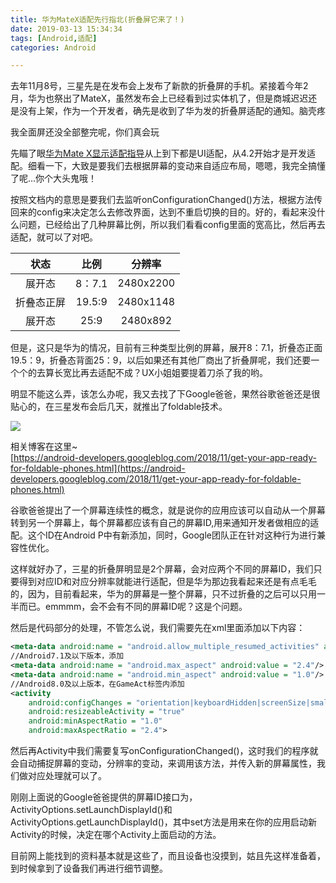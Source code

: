 ```yaml
---
title: 华为MateX适配先行指北(折叠屏它来了！)
date: 2019-03-13 15:34:34
tags: [Android,适配]
categories: Android

---
```

去年11月8号，三星先是在发布会上发布了新款的折叠屏的手机。紧接着今年2月，华为也祭出了MateX，虽然发布会上已经看到过实体机了，但是商城迟迟还是没有上架，作为一个开发者，确先是收到了华为发的折叠屏适配的通知。脑壳疼  

我全面屏还没全部整完呢，你们真会玩  

先瞄了眼[华为Mate X显示适配指导](https://developer.huawei.com/consumer/cn/devservice/doc/90101)从上到下都是UI适配，从4.2开始才是开发适配。细看一下，大致是要我们去根据屏幕的变动来自适应布局，嗯嗯，我完全搞懂了呢...你个大头鬼哦！

按照文档内的意思是要我们去监听onConfigurationChanged()方法，根据方法传回来的config来决定怎么去修改界面，达到不重启切换的目的。好的，看起来没什么问题，已经给出了几种屏幕比例，所以我们看看config里面的宽高比，然后再去适配，就可以了对吧。

| 状态 | 比例 | 分辨率 |  
| :------: | :------: | :------: |  
| 展开态 | 8：7.1 | 2480x2200 |  
| 折叠态正屏 | 19.5:9 | 2480x1148 |  
| 展开态 | 25:9 | 2480x892 |  


但是，这只是华为的情况，目前有三种类型比例的屏幕，展开8：7.1，折叠态正面19.5：9，折叠态背面25：9，以后如果还有其他厂商出了折叠屏呢，我们还要一个个的去算长宽比再去适配不成？UX小姐姐要提着刀杀了我的哟。

明显不能这么弄，该怎么办呢，我又去找了下Google爸爸，果然谷歌爸爸还是很贴心的，在三星发布会后几天，就推出了foldable技术。

![](https://ws1.sinaimg.cn/large/6bbf23f6gy1g11ay1p9jvg20hs0a07wh.gif)

相关博客在这里~  
[https://android-developers.googleblog.com/2018/11/get-your-app-ready-for-foldable-phones.html](https://android-developers.googleblog.com/2018/11/get-your-app-ready-for-foldable-phones.html)

谷歌爸爸提出了一个屏幕连续性的概念，就是说你的应用应该可以自动从一个屏幕转到另一个屏幕上，每个屏幕都应该有自己的屏幕ID,用来通知开发者做相应的适配。这个ID在Android P中有新添加，同时，Google团队正在针对这种行为进行兼容性优化。

这样就好办了，三星的折叠屏明显是2个屏幕，会对应两个不同的屏幕ID，我们只要得到对应ID和对应分辨率就能进行适配，但是华为那边我看起来还是有点毛毛的，因为，目前看起来，华为的屏幕是一整个屏幕，只不过折叠的之后可以只用一半而已。emmmm，会不会有不同的屏幕ID呢？这是个问题。

然后是代码部分的处理，不管怎么说，我们需要先在xml里面添加以下内容：

```xml  
<meta-data android:name = "android.allow_multiple_resumed_activities" android:value = "true"/>  
//Android7.1及以下版本，添加  
<meta-data android:name = "android.max_aspect" android:value = "2.4"/>  
<meta-data android:name = "android.min_aspect" android:value = "1.0"/>  
//Android8.0及以上版本，在GameAct标签内添加  
<activity  
	android:configChanges = "orientation|keyboardHidden|screenSize|smallestScreenSize|screenLayout"  
	android:resizeableActivity = "true"  
	android:minAspectRatio = "1.0"  
	android:maxAspectRatio = "2.4">  
```

然后再Activity中我们需要复写onConfigurationChanged()，这时我们的程序就会自动捕捉屏幕的变动，分辨率的变动，来调用该方法，并传入新的屏幕属性，我们做对应处理就可以了。

刚刚上面说的Google爸爸提供的屏幕ID接口为，ActivityOptions.setLaunchDisplayId()和ActivityOptions.getLaunchDisplayId()，其中set方法是用来在你的应用启动新Activity的时候，决定在哪个Activity上面启动的方法。

目前网上能找到的资料基本就是这些了，而且设备也没摸到，姑且先这样准备着，到时候拿到了设备我们再进行细节调整。

